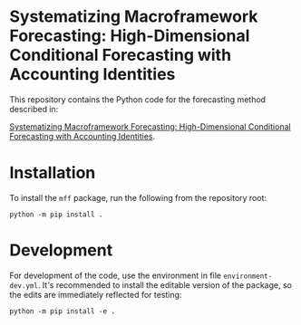 # Systematizing Macroframework Forecasting: High-Dimensional Conditional Forecasting with Accounting Identities

This repository contains the Python code for the forecasting method described in:

[Systematizing Macroframework Forecasting: High-Dimensional Conditional Forecasting with Accounting Identities](https://link.springer.com/article/10.1057/s41308-023-00225-8).

# Installation

To install the `mff` package, run the following from the repository root:

```shell
python -m pip install .
```

# Development

For development of the code, use the environment in file `environment-dev.yml`.
It's recommended to install the editable version of the package, so the edits
are immediately reflected for testing:

```shell
python -m pip install -e .
```
